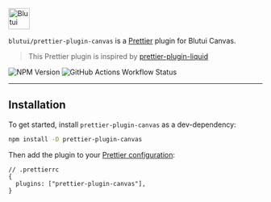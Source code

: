 <p align="left">
    <a href="https://blutui.com">
        <img src="https://cdn.blutui.com/assets/favicon/android-chrome-192x192.png" height="42" width="42" alt="Blutui">
    </a>
</p>

`blutui/prettier-plugin-canvas` is a [Prettier](https://prettier.io/) plugin for Blutui Canvas.

> This Prettier plugin is inspired by [prettier-plugin-liquid](https://github.com/Shopify/theme-tools/tree/main/packages/prettier-plugin-liquid)

![NPM Version](https://img.shields.io/npm/v/prettier-plugin-canvas?style=for-the-badge)
![GitHub Actions Workflow Status](https://img.shields.io/github/actions/workflow/status/blutui/prettier-plugin-canvas/tests.yml?branch=main&style=for-the-badge)

---

## Installation

To get started, install `prettier-plugin-canvas` as a dev-dependency:

```sh
npm install -D prettier-plugin-canvas
```

Then add the plugin to your [Prettier configuration](https://prettier.io/docs/en/configuration.html):

```json5
// .prettierrc
{
  plugins: ["prettier-plugin-canvas"],
}
```
